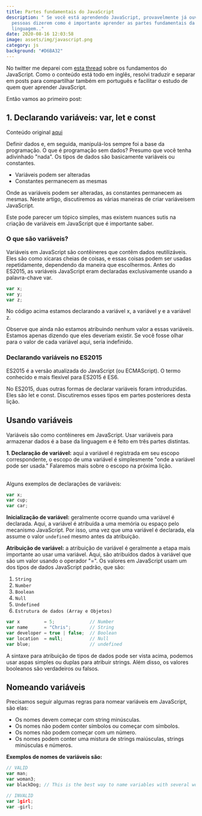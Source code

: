 ```yaml
---
title: Partes fundamentais do JavaScript
description: " Se você está aprendendo JavaScript, provavelmente já ouviu as
  pessoas dizerem como é importante aprender as partes fundamentais da
  linguagem.."
date: 2020-08-16 12:03:58
image: assets/img/javascript.png
category: js
background: "#D6BA32"
---
```

No twitter me deparei com [esta thread](https://twitter.com/Madisonkanna/status/1274424134139666432?s=19) sobre os fundamentos do JavaScript. Como o conteúdo está todo em inglês, resolvi traduzir e separar em posts para compartilhar também em português e facilitar o estudo de quem quer aprender JavaScript.

Então vamos ao primeiro post:

## 1. Declarando variáveis: var, let e const

Conteúdo original [aqui](https://scotch.io/courses/10-need-to-know-javascript-concepts/declaring-javascript-variables-var-let-and-const)

Definir dados e, em seguida, manipulá-los sempre foi a base da programação. O que é programação sem dados? Presumo que você tenha adivinhado "nada". Os tipos de dados são basicamente variáveis ​​ou constantes.

* Variáveis ​​podem ser alteradas
* Constantes permanecem as mesmas

Onde as variáveis ​​podem ser alteradas, as constantes permanecem as mesmas. Neste artigo, discutiremos as várias maneiras de criar variáveis ​​em JavaScript.

Este pode parecer um tópico simples, mas existem nuances sutis na criação de variáveis ​​em JavaScript que é importante saber.

### O que são variáveis?

Variáveis ​​em JavaScript são contêineres que contêm dados reutilizáveis. Eles são como xícaras cheias de coisas, e essas coisas podem ser usadas repetidamente, dependendo da maneira que escolhermos. Antes do ES2015, as variáveis ​​JavaScript eram declaradas exclusivamente usando a palavra-chave var.

```js
var x;
var y;
var z;
```

No código acima estamos declarando a variável x, a variável y e a variável z. 

Observe que ainda não estamos atribuindo nenhum valor a essas variáveis. Estamos apenas dizendo que eles deveriam existir. Se você fosse olhar para o valor de cada variável aqui, seria indefinido.

### Declarando variáveis no ES2015

ES2015 é a versão atualizada do JavaScript (ou ECMAScript). O termo conhecido e mais flexível para ES2015 é ES6.

No ES2015, duas outras formas de declarar variáveis ​​foram introduzidas. Eles são let e const. Discutiremos esses tipos em partes posteriores desta lição.

## Usando variáveis

Variáveis ​​são como contêineres em JavaScript. Usar variáveis ​​para armazenar dados é a base da linguagem e é feito em três partes distintas.

**1. Declaração de variável:** aqui a variável é registrada em seu escopo correspondente, o escopo de uma variável é simplesmente "onde a variável pode ser usada." Falaremos mais sobre o escopo na próxima lição.

\
Alguns exemplos de declarações de variáveis:

```js
var x;
var cup;
var car;
```

**Inicialização de variável:** geralmente ocorre quando uma variável é declarada. Aqui, a variável é atribuída a uma memória ou espaço pelo mecanismo JavaScript. Por isso, uma vez que uma variável é declarada, ela assume o valor `undefined` mesmo antes da atribuição.

**Atribuição de variável:** a atribuição de variável é geralmente a etapa mais importante ao usar uma variável. Aqui, são atribuídos dados à variável que são um valor usando o operador "=". Os valores em JavaScript usam um dos tipos de dados JavaScript padrão, que são:

1. `String`
2. `Number`
3. `Boolean`
4. `Null`
5. `Undefined`
6. `Estrutura de dados (Array e Objetos)`

```js
var x         = 5;             // Number
var name      = "Chris";       // String
var developer = true | false;  // Boolean
var location  = null;          // Null
var blue;                      // undefined
```

A sintaxe para atribuição de tipos de dados pode ser vista acima, podemos usar aspas simples ou duplas para atribuir strings. Além disso, os valores booleanos são verdadeiros ou falsos.

## Nomeando variáveis

Precisamos seguir algumas regras para nomear variáveis em JavaScript, são elas:

* Os nomes devem começar com string minúsculas.
* Os nomes não podem conter símbolos ou começar com símbolos.
* Os nomes não podem começar com um número.
* Os nomes podem conter uma mistura de strings maiúsculas, strings minúsculas e números.

**Exemplos de nomes de variáveis ​​são:**



```js
// VALID
var man;     
var woman3;  
var blackDog; // This is the best way to name variables with several words

// INVALID
var 1girl;   
var -girl;   
```